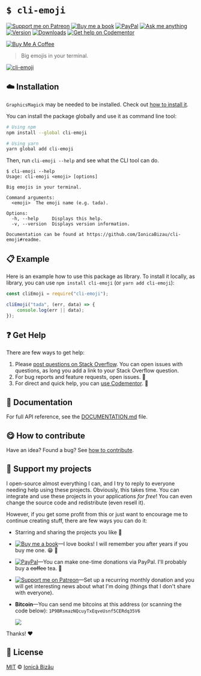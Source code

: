 <!-- Please do not edit this file. Edit the `blah` field in the `package.json` instead. If in doubt, open an issue. -->


















# `$ cli-emoji`

 [![Support me on Patreon][badge_patreon]][patreon] [![Buy me a book][badge_amazon]][amazon] [![PayPal][badge_paypal_donate]][paypal-donations] [![Ask me anything](https://img.shields.io/badge/ask%20me-anything-1abc9c.svg)](https://github.com/IonicaBizau/ama) [![Version](https://img.shields.io/npm/v/cli-emoji.svg)](https://www.npmjs.com/package/cli-emoji) [![Downloads](https://img.shields.io/npm/dt/cli-emoji.svg)](https://www.npmjs.com/package/cli-emoji) [![Get help on Codementor](https://cdn.codementor.io/badges/get_help_github.svg)](https://www.codementor.io/@johnnyb?utm_source=github&utm_medium=button&utm_term=johnnyb&utm_campaign=github)

<a href="https://www.buymeacoffee.com/H96WwChMy" target="_blank"><img src="https://www.buymeacoffee.com/assets/img/custom_images/yellow_img.png" alt="Buy Me A Coffee"></a>







> Big emojis in your terminal.











[![cli-emoji](http://i.imgur.com/izu1d8J.png)](#)







## :cloud: Installation


`GraphicsMagick` may be needed to be installed. Check out [how to install it](https://github.com/IonicaBizau/image-to-ascii/blob/master/INSTALLATION.md).


You can install the package globally and use it as command line tool:


```sh
# Using npm
npm install --global cli-emoji

# Using yarn
yarn global add cli-emoji
```


Then, run `cli-emoji --help` and see what the CLI tool can do.


```
$ cli-emoji --help
Usage: cli-emoji <emoji> [options]

Big emojis in your terminal.

Command arguments:
  <emoji>  The emoji name (e.g. tada).

Options:
  -h, --help     Displays this help.
  -v, --version  Displays version information.

Documentation can be found at https://github.com/IonicaBizau/cli-emoji#readme.
```













## :clipboard: Example



Here is an example how to use this package as library. To install it locally, as library, you can use `npm install cli-emoji` (or `yarn add cli-emoji`):



```js
const cliEmoji = require("cli-emoji");

cliEmoji("tada", (err, data) => {
    console.log(err || data);
});
```












## :question: Get Help

There are few ways to get help:



 1. Please [post questions on Stack Overflow](https://stackoverflow.com/questions/ask). You can open issues with questions, as long you add a link to your Stack Overflow question.
 2. For bug reports and feature requests, open issues. :bug:
 3. For direct and quick help, you can [use Codementor](https://www.codementor.io/johnnyb). :rocket:







## :memo: Documentation

For full API reference, see the [DOCUMENTATION.md][docs] file.












## :yum: How to contribute
Have an idea? Found a bug? See [how to contribute][contributing].


## :sparkling_heart: Support my projects
I open-source almost everything I can, and I try to reply to everyone needing help using these projects. Obviously,
this takes time. You can integrate and use these projects in your applications *for free*! You can even change the source code and redistribute (even resell it).

However, if you get some profit from this or just want to encourage me to continue creating stuff, there are few ways you can do it:


 - Starring and sharing the projects you like :rocket:
 - [![Buy me a book][badge_amazon]][amazon]—I love books! I will remember you after years if you buy me one. :grin: :book:
 - [![PayPal][badge_paypal]][paypal-donations]—You can make one-time donations via PayPal. I'll probably buy a ~~coffee~~ tea. :tea:
 - [![Support me on Patreon][badge_patreon]][patreon]—Set up a recurring monthly donation and you will get interesting news about what I'm doing (things that I don't share with everyone).
 - **Bitcoin**—You can send me bitcoins at this address (or scanning the code below): `1P9BRsmazNQcuyTxEqveUsnf5CERdq35V6`

    ![](https://i.imgur.com/z6OQI95.png)


Thanks! :heart:
























## :scroll: License

[MIT][license] © [Ionică Bizău][website]






[license]: /LICENSE
[website]: https://ionicabizau.net
[contributing]: /CONTRIBUTING.md
[docs]: /DOCUMENTATION.md
[badge_patreon]: https://ionicabizau.github.io/badges/patreon.svg
[badge_amazon]: https://ionicabizau.github.io/badges/amazon.svg
[badge_paypal]: https://ionicabizau.github.io/badges/paypal.svg
[badge_paypal_donate]: https://ionicabizau.github.io/badges/paypal_donate.svg
[patreon]: https://www.patreon.com/ionicabizau
[amazon]: http://amzn.eu/hRo9sIZ
[paypal-donations]: https://www.paypal.com/cgi-bin/webscr?cmd=_s-xclick&hosted_button_id=RVXDDLKKLQRJW

